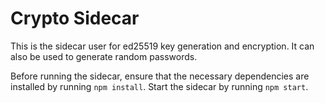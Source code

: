 # Crypto Sidecar

This is the sidecar user for ed25519 key generation and encryption.
It can also be used to generate random passwords.

Before running the sidecar, ensure that the necessary dependencies are installed by running `npm install`.
Start the sidecar by running `npm start`.
